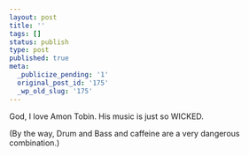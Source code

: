 ```yaml
---
layout: post
title: ''
tags: []
status: publish
type: post
published: true
meta:
  _publicize_pending: '1'
  original_post_id: '175'
  _wp_old_slug: '175'
---
```

God, I love Amon Tobin.  His music is just so WICKED.

(By the way, Drum and Bass and caffeine are a very dangerous combination.)
